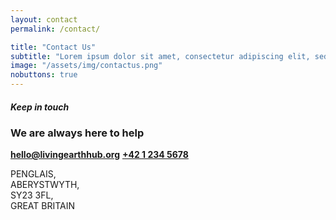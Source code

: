 ```yaml
---
layout: contact
permalink: /contact/

title: "Contact Us"
subtitle: "Lorem ipsum dolor sit amet, consectetur adipiscing elit, sed do eiusmod tempor incididunt ut labore et dolore magna aliqua. Ut enim ad minim veniam,"
image: "/assets/img/contactus.png"
nobuttons: true
---
```


##### Keep in touch
### We are always here to help

**[hello@livingearthhub.org](mailto:hello@livingearthhub.org)**
**[+42 1 234 5678](tel:+42-1-234-5678)**

PENGLAIS,  
ABERYSTWYTH,  
SY23 3FL,  
GREAT BRITAIN